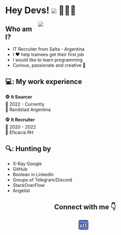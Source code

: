 # Hey Devs! <img src="https://user-images.githubusercontent.com/1303154/88677602-1635ba80-d120-11ea-84d8-d263ba5fc3c0.gif" width="30"> 👩🏾‍💻

<img align='right' src='https://media.giphy.com/media/KqVKlSDuU7bg0eS9rh/giphy.gif' width='400"'>
                                                                                              
## Who am I?
* IT Recruiter from Salta - Argentina  
* I ❤️ help trainees get their first job
* I would like to learn programming 
* Curious, passionate and creative 🤗


## 💻: My work experience

🕵️ **It Sourcer**\
📆 2022 - Currently\
📍 Randstad Argentina 

  
🕵️ **It Recruiter**\
📆 2020 - 2022\
📍 Eficacia RH 
                         
## 🔍: Hunting by
* X-Ray Google
* GitHub
* Boolean in LinkedIn
* Groups of Telegram/Discord
* StackOverFlow 
* Angelist


<h2><p align ="center">
Connect with me 👇

<p align="center">
<a href="https://www.linkedin.com/in/marinesdiaz/"><img height="30" src="https://raw.githubusercontent.com/8bithemant/8bithemant/master/linkedin.png?raw=true"></a>&nbsp;&nbsp;

